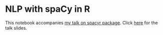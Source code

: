 # NLP with spaCy in R

This notebook accompanies [my talk on spacyr package](https://www.meetup.com/en-AU/rladies-melbourne/events/262055090/).
Click [here](https://gitpitch.com/anamamatelashvili/spacyR_talk/master#/) for the talk slides. 
